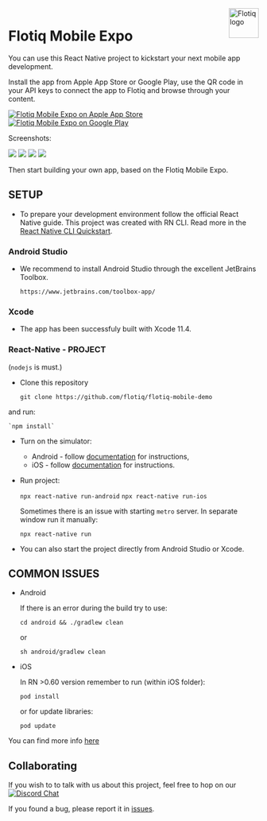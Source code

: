 <a href="https://flotiq.com/">
    <img src="https://editor.flotiq.com/fonts/fq-logo.svg" alt="Flotiq logo" title="Flotiq" align="right" height="60" />
</a>

Flotiq Mobile Expo
========================

You can use this React Native project to kickstart your next mobile app development. 

Install the app from Apple App Store or Google Play, use the QR code in your API keys to connect the app to Flotiq and browse through your content.

[![Flotiq Mobile Expo on Apple App Store](https://user-images.githubusercontent.com/551004/29770691-a2082ff4-8bc6-11e7-89a6-964cd405ea8e.png)](https://apps.apple.com/app/flotiq-mobile-expo/id1505331246) [![Flotiq Mobile Expo on Google Play](https://user-images.githubusercontent.com/551004/29770692-a20975c6-8bc6-11e7-8ab0-1cde275496e0.png)](https://play.google.com/store/apps/details?id=com.flotiqmobiledemo)

Screenshots:
<p float="left">
<img src="https://api.flotiq.com/image/200x400/_media-5eb4123f65c3d.png">
<img src="https://api.flotiq.com/image/200x400/_media-5eb41261030c3.png">
<img src="https://api.flotiq.com/image/200x400/_media-5eb4128924efe.png">
<img src="https://api.flotiq.com/image/200x400/_media-5eb414e34e512.png">
</p>

Then start building your own app, based on the Flotiq Mobile Expo.

## SETUP

- To prepare your development environment follow the official React Native guide. This project was created with RN CLI.
  Read more in the [React Native CLI Quickstart](https://reactnative.dev/docs/environment-setup).

### Android Studio
- We recommend to install Android Studio through the excellent JetBrains Toolbox.

    `https://www.jetbrains.com/toolbox-app/`

### Xcode
- The app has been successfuly built with Xcode 11.4.

### React-Native - PROJECT
(`nodejs` is must.)

- Clone this repository
    
    `git clone https://github.com/flotiq/flotiq-mobile-demo`
    
and run:

    `npm install`

- Turn on the simulator:
   - Android - follow [documentation](https://developer.android.com/studio/debug/dev-options) for instructions, 
   - iOS - follow [documentation](https://developer.apple.com/documentation/xcode/running_your_app_in_the_simulator_or_on_a_device) for instructions.
   
- Run project:

    `npx react-native run-android`
    `npx react-native run-ios`

    Sometimes there is an issue with starting `metro` server. In separate window run it manually:

    `npx react-native run`

- You can also start the project directly from Android Studio or Xcode.

## COMMON ISSUES
- Android

    If there is an error during the build try to use:

    `cd android && ./gradlew clean`

    or

    `sh android/gradlew clean`

- iOS

    In RN >0.60 version remember to run (within iOS folder):

    `pod install`

    or for update libraries:

    `pod update`

You can find more info [here](https://github.com/facebook/react-native/issues/)

## Collaborating

   If you wish to to talk with us about this project, feel free to hop on our [![Discord Chat](https://img.shields.io/discord/682699728454025410.svg)](https://discord.gg/FwXcHnX)  
   
   If you found a bug, please report it in [issues](https://github.com/flotiq/flotiq-mobile-demo/issues).
